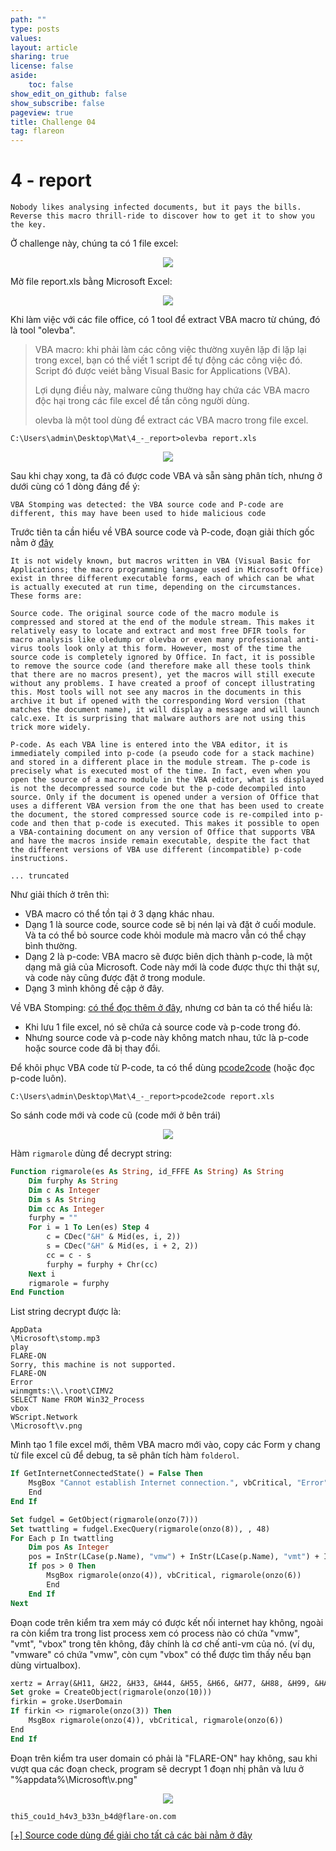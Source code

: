 ```yaml
---
path: ""
type: posts
values:
layout: article
sharing: true
license: false
aside:
    toc: false
show_edit_on_github: false
show_subscribe: false
pageview: true
title: Challenge 04
tag: flareon
---
```

# 4 - report

```
Nobody likes analysing infected documents, but it pays the bills. Reverse this macro thrill-ride to discover how to get it to show you the key.
```

Ở challenge này, chúng ta có 1 file excel:

<p align="center">
    <img src="/assets/images/flareon/2020/4/1.png"/>
</p>

Mờ file report.xls bằng Microsoft Excel:

<p align="center">
    <img src="/assets/images/flareon/2020/4/3.png"/>
</p>

Khi làm việc với các file office, có 1 tool để extract VBA macro từ chúng, đó là tool "olevba".

> VBA macro: khi phải làm các công việc thường xuyên lặp đi lặp lại trong excel, bạn có thể viết 1 script để tự động các công việc đó. Script đó được veiét bằng Visual Basic for Applications (VBA).
>
> Lợi dụng điều này, malware cũng thường hay chứa các VBA macro độc hại trong các file excel để tấn công người dùng.
>
> olevba là một tool dùng để extract các VBA macro trong file excel.

```
C:\Users\admin\Desktop\Mat\4_-_report>olevba report.xls
```

<p align="center">
    <img src="/assets/images/flareon/2020/4/2.png"/>
</p>

Sau khi chạy xong, ta đã có được code VBA và sẵn sàng phân tích, nhưng ở dưới cùng có 1 dòng đáng để ý:

```
VBA Stomping was detected: the VBA source code and P-code are different, this may have been used to hide malicious code
```

Trước tiên ta cần hiểu về VBA source code và P-code, đoạn giải thích gốc nằm ở [đây](https://github.com/bontchev/pcodedmp)

```
It is not widely known, but macros written in VBA (Visual Basic for Applications; the macro programming language used in Microsoft Office) exist in three different executable forms, each of which can be what is actually executed at run time, depending on the circumstances. These forms are:

Source code. The original source code of the macro module is compressed and stored at the end of the module stream. This makes it relatively easy to locate and extract and most free DFIR tools for macro analysis like oledump or olevba or even many professional anti-virus tools look only at this form. However, most of the time the source code is completely ignored by Office. In fact, it is possible to remove the source code (and therefore make all these tools think that there are no macros present), yet the macros will still execute without any problems. I have created a proof of concept illustrating this. Most tools will not see any macros in the documents in this archive it but if opened with the corresponding Word version (that matches the document name), it will display a message and will launch calc.exe. It is surprising that malware authors are not using this trick more widely.

P-code. As each VBA line is entered into the VBA editor, it is immediately compiled into p-code (a pseudo code for a stack machine) and stored in a different place in the module stream. The p-code is precisely what is executed most of the time. In fact, even when you open the source of a macro module in the VBA editor, what is displayed is not the decompressed source code but the p-code decompiled into source. Only if the document is opened under a version of Office that uses a different VBA version from the one that has been used to create the document, the stored compressed source code is re-compiled into p-code and then that p-code is executed. This makes it possible to open a VBA-containing document on any version of Office that supports VBA and have the macros inside remain executable, despite the fact that the different versions of VBA use different (incompatible) p-code instructions.

... truncated
```

Như giải thích ở trên thì:

- VBA macro có thể tồn tại ở 3 dạng khác nhau.
- Dạng 1 là source code, source code sẽ bị nén lại và đặt ở cuối module. Và ta có thể bỏ source code khỏi module mà macro vẫn có thể chạy bình thường.
- Dạng 2 là p-code: VBA macro sẽ được biên dịch thành p-code, là một dạng mã giả của Microsoft. Code này mới là code được thực thi thật sự, và code này cũng được đặt ở trong module.
- Dạng 3 mình không đề cập ở đây.

Về VBA Stomping: [có thể đọc thêm ở đây](https://medium.com/walmartglobaltech/vba-stomping-advanced-maldoc-techniques-612c484ab278), nhưng cơ bản ta có thể hiểu là:

- Khi lưu 1 file excel, nó sẽ chứa cả source code và p-code trong đó.
- Nhưng source code và p-code này không match nhau, tức là p-code hoặc source code đã bị thay đổi.

Để khôi phục VBA code từ P-code, ta có thể dùng [pcode2code](https://pypi.org/project/pcode2code/) (hoặc đọc p-code luôn).

```
C:\Users\admin\Desktop\Mat\4_-_report>pcode2code report.xls
```

So sánh code mới và code cũ (code mới ở bên trái)

<p align="center">
    <img src="/assets/images/flareon/2020/4/4.png"/>
</p>

Hàm `rigmarole` dùng để decrypt string:

```vb
Function rigmarole(es As String, id_FFFE As String) As String
    Dim furphy As String
    Dim c As Integer
    Dim s As String
    Dim cc As Integer
    furphy = ""
    For i = 1 To Len(es) Step 4
        c = CDec("&H" & Mid(es, i, 2))
        s = CDec("&H" & Mid(es, i + 2, 2))
        cc = c - s
        furphy = furphy + Chr(cc)
    Next i
    rigmarole = furphy
End Function
```

List string decrypt được là:

```
AppData
\Microsoft\stomp.mp3
play 
FLARE-ON
Sorry, this machine is not supported.
FLARE-ON
Error
winmgmts:\\.\root\CIMV2
SELECT Name FROM Win32_Process
vbox
WScript.Network
\Microsoft\v.png
```

Mình tạo 1 file excel mới, thêm VBA macro mới vào, copy các Form y chang từ file excel cũ để debug, ta sẽ phân tích hàm `folderol`.

```vb
If GetInternetConnectedState() = False Then
    MsgBox "Cannot establish Internet connection.", vbCritical, "Error"
    End
End If

Set fudgel = GetObject(rigmarole(onzo(7)))
Set twattling = fudgel.ExecQuery(rigmarole(onzo(8)), , 48)
For Each p In twattling
    Dim pos As Integer
    pos = InStr(LCase(p.Name), "vmw") + InStr(LCase(p.Name), "vmt") + InStr(LCase(p.Name), rigmarole(onzo(9)))
    If pos > 0 Then
        MsgBox rigmarole(onzo(4)), vbCritical, rigmarole(onzo(6))
        End
    End If
Next
```

Đoạn code trên kiểm tra xem máy có được kết nối internet hay không, ngoài ra còn kiểm tra trong list process xem có process nào có chứa "vmw", "vmt", "vbox" trong tên không, đây chính là cơ chế anti-vm của nó. (ví dụ, "vmware" có chứa "vmw",  còn cụm "vbox" có thể được tìm thấy nếu bạn dùng virtualbox).

```vb
xertz = Array(&H11, &H22, &H33, &H44, &H55, &H66, &H77, &H88, &H99, &HAA, &HBB, &HCC, &HDD, &HEE)
Set groke = CreateObject(rigmarole(onzo(10)))
firkin = groke.UserDomain
If firkin <> rigmarole(onzo(3)) Then
    MsgBox rigmarole(onzo(4)), vbCritical, rigmarole(onzo(6))
End
End If
```

Đoạn trên kiểm tra user domain có phải là "FLARE-ON" hay không, sau khi vượt qua các đoạn check, program sẽ decrypt 1 đoạn nhị phân và lưu ở "%appdata%\Microsoft\v.png"

<p align="center">
    <img src="/assets/images/flareon/2020/4/v.png"/>
</p>

```
thi5_cou1d_h4v3_b33n_b4d@flare-on.com
```

[[+] Source code dùng để giải cho tất cả các bài nằm ở đây](/assets/images/flareon/2020/src.zip)